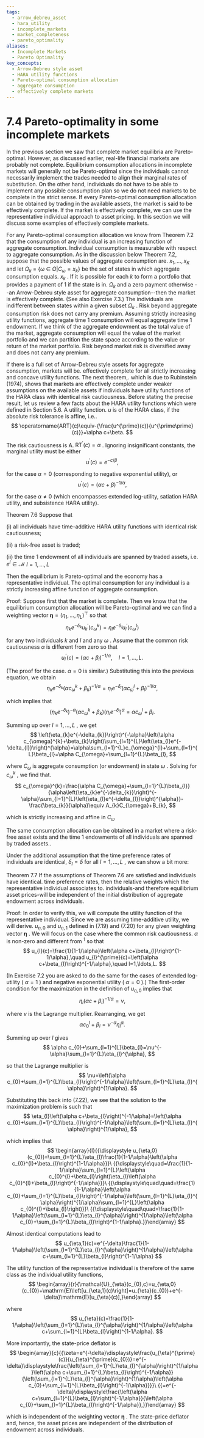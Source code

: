 ```yaml
---
tags:
  - arrow_debreu_asset
  - hara_utility
  - incomplete_markets
  - market_completeness
  - pareto_optimality
aliases:
  - Incomplete Markets
  - Pareto Optimality
key_concepts:
  - Arrow-Debreu style asset
  - HARA utility functions
  - Pareto-optimal consumption allocation
  - aggregate consumption
  - effectively complete markets
---
```


# 7.4 Pareto-optimality in some incomplete markets  

In the previous section we saw that complete market equilibria are Pareto-optimal. However, as discussed earlier, real-life financial markets are probably not complete. Equilibrium consumption allocations in incomplete markets will generally not be Pareto-optimal since the individuals cannot necessarily implement the trades needed to align their marginal rates of substitution. On the other hand, individuals do not have to be able to implement any possible consumption plan so we do not need markets to be complete in the strict sense. If every Pareto-optimal consumption allocation can be obtained by trading in the available assets, the market is said to be effectively complete. If the market is effectively complete, we can use the representative individual approach to asset pricing. In this section we will discuss some examples of effectively complete markets.  

For any Pareto-optimal consumption allocation we know from Theorem 7.2 that the consumption of any individual is an increasing function of aggregate consumption. Individual consumption is measurable with respect to aggregate consumption. As in the discussion below Theorem 7.2, suppose that the possible values of aggregate consumption are. $x_{1},\ldots,x_{K}$ and let $\Omega_{k}~=~\{\omega~\in$ $\Omega | C_{\omega}=x_{k}\}$ be the set of states in which aggregate consumption equals. $x_{k}$ . If it is possible for each $k$ to form a portfolio that provides a payment of 1 if the state is in. $\Omega_{k}$ and a zero payment otherwise --an Arrow-Debreu style asset for aggregate consumption--then the market is effectively complete. (See also Exercise 7.3.) The individuals are indifferent between states within a given subset $\Omega_{k}$ . Risk beyond aggregate consumption risk does not carry any premium. Assuming strictly increasing utility functions, aggregate time 1 consumption will equal aggregate time 1 endowment. If we think of the aggregate endowment as the total value of the market, aggregate consumption will equal the value of the market portfolio and we can partition the state space according to the value or return of the market portfolio. Risk beyond market risk is diversified away and does not carry any premium.

If there is a full set of Arrow-Debreu style assets for aggregate consumption, markets will be. effectively complete for all strictly increasing and concave utility functions. The next theorem,. which is due to Rubinstein (1974), shows that markets are effectively complete under weaker assumptions on the available assets if individuals have utility functions of the HARA class with identical risk cautiousness. Before stating the precise result, let us review a few facts about the HARA utility functions which were defined in Section 5.6. A utility function. $u$ is of the HARA class, if the absolute risk tolerance is affine, i.e..  
$$
\operatorname{ART}(c)\equiv-{\frac{u^{\prime}(c)}{u^{\prime\prime}(c)}}=\alpha c+\beta.
$$  

The risk cautiousness is A. $\mathrm{RT}^{\prime}(c)=\alpha$ . Ignoring insignificant constants, the marginal utility must be either  
$$
u^{\prime}(c)=e^{-c/\beta},
$$  

for the case $\alpha=0$ (corresponding to negative exponential utility), or  
$$
u^{\prime}(c)=\left(\alpha c+\beta\right)^{-1/\alpha},
$$  

for the case $\alpha\neq0$ (which encompasses extended log-utility, satiation HARA utility, and subsistence HARA utility).  

Theorem 7.6 Suppose that  

(i) all individuals have time-additive HARA utility functions with identical risk cautiousness;  

(ii) a risk-free asset is traded;  

(ii) the time 1 endowment of all individuals are spanned by traded assets, i.e. $e^{l}\in\mathcal{M}$ $l=1,\ldots,L$  

Then the equilibrium is Pareto-optimal and the economy has a representative individual. The optimal consumption for any individual is a strictly increasing affine function of aggregate consumption.  

Proof: Suppose first that the market is complete. Then we know that the equilibrium consumption allocation will be Pareto-optimal and we can find a weighting vector $\pmb{\eta}=(\eta_{1},\dots,\eta_{L})^{\top}$ so that  
$$
\eta_{k}e^{-\delta_{k}}u_{k}^{\prime}(c_{\omega}^{k})=\eta_{l}e^{-\delta_{l}}u_{l}^{\prime}(c_{\omega}^{l})
$$  

for any two individuals $k$ and $\textit{l}$ and any $\omega$ . Assume that the common risk cautiousness $\alpha$ is different from zero so that  
$$
u_{l}^{\prime}(c)=(\alpha c+\beta_{l})^{-1/\alpha},\quad l=1,\ldots,L.
$$  

(The proof for the case. $\alpha=0$ is similar.) Substituting this into the previous equation, we obtain  
$$
\eta_{k}e^{-\delta_{k}}\left(\alpha c_{\omega}^{k}+\beta_{k}\right)^{-1/\alpha}=\eta_{l}e^{-\delta_{l}}\left(\alpha c_{\omega}^{l}+\beta_{l}\right)^{-1/\alpha},
$$  

which implies that  
$$
\left(\eta_{k}e^{-\delta_{k}}\right)^{-\alpha}\left(\alpha c_{\omega}^{k}+\beta_{k}\right)\left(\eta_{l}e^{-\delta_{l}}\right)^{\alpha}=\alpha c_{\omega}^{l}+\beta_{l}.
$$  

Summing up over $l=1,\ldots,L$ , we get  
$$
\left(\eta_{k}e^{-\delta_{k}}\right)^{-\alpha}\left(\alpha c_{\omega}^{k}+\beta_{k}\right)\sum_{l=1}^{L}\left(\eta_{l}e^{-\delta_{l}}\right)^{\alpha}=\alpha\sum_{l=1}^{L}c_{\omega}^{l}+\sum_{l=1}^{L}\beta_{l}=\alpha C_{\omega}+\sum_{l=1}^{L}\beta_{l},
$$  

where $C_{\omega}$ is aggregate consumption (or endowment) in state $\omega$ . Solving for $c_{\omega}^{k}$ , we find that.  
$$
c_{\omega}^{k}=\frac{\alpha C_{\omega}+\sum_{l=1}^{L}\beta_{l}}{\alpha\left(\eta_{k}e^{-\delta_{k}}\right)^{-\alpha}\sum_{l=1}^{L}\left(\eta_{l}e^{-\delta_{l}}\right)^{\alpha}}-\frac{\beta_{k}}{\alpha}\equiv A_{k}C_{\omega}+B_{k},
$$  

which is strictly increasing and affine in $C_{\omega}$  

The same consumption allocation can be obtained in a market where a risk-free asset exists and the time 1 endowments of all individuals are spanned by traded assets..  

Under the additional assumption that the time preference rates of individuals are identical, $\delta_{l}=\delta$ for all $l=1,\ldots,L$ , we can show a bit more:  

Theorem 7.7 If the assumptions of Theorem 7.6 are satisfied and individuals have identical. time preference rates, then the relative weights which the representative individual associates to. individuals-and therefore equilibrium asset prices-will be independent of the initial distribution of aggregate endowment across individuals.  

Proof: In order to verify this, we will compute the utility function of the representative individual. Since we are assuming time-additive utility, we will derive. $u_{\eta,0}$ and $u_{\eta,1}$ defined in (7.19) and (7.20) for any given weighting vector $\pmb{\eta}$ . We will focus on the case where the common risk cautiousness. $\alpha$ is non-zero and different from $^{1}$ so that  
$$
u_{l}(c)=\frac{1}{1-1/\alpha}\left(\alpha c+\beta_{l}\right)^{1-1/\alpha},\quad u_{l}^{\prime}(c)=\left(\alpha c+\beta_{l}\right)^{-1/\alpha},\quad l=1,\ldots,L.
$$  

(In Exercise 7.2 you are asked to do the same for the cases of extended log-utility ( $\alpha=1$ ) and negative exponential utility ( $\alpha=0$ ).) The first-order condition for the maximization in the definition of $u_{\eta,0}$ implies that  
$$
\eta_{l}\left(\alpha c+\beta_{l}\right)^{-1/\alpha}=\nu,
$$  

where $\nu$ is the Lagrange multiplier. Rearranging, we get  
$$
\alpha c_{0}^{l}+\beta_{l}=\nu^{-\alpha}\eta_{l}^{\alpha}.
$$  

Summing up over $\textit{l}$ gives  
$$
\alpha c_{0}+\sum_{l=1}^{L}\beta_{l}=\nu^{-\alpha}\sum_{l=1}^{L}\eta_{l}^{\alpha},
$$  

so that the Lagrange multiplier is  
$$
\nu=\left(\alpha c_{0}+\sum_{l=1}^{L}\beta_{l}\right)^{-1/\alpha}\left(\sum_{l=1}^{L}\eta_{l}^{\alpha}\right)^{1/\alpha}.
$$  

Substituting this back into (7.22), we see that the solution to the maximization problem is such that  
$$
\eta_{l}\left(\alpha c+\beta_{l}\right)^{-1/\alpha}=\left(\alpha c_{0}+\sum_{l=1}^{L}\beta_{l}\right)^{-1/\alpha}\left(\sum_{l=1}^{L}\eta_{l}^{\alpha}\right)^{1/\alpha},
$$  

which implies that  
$$
\begin{array}{l}{{\displaystyle u_{\eta,0}(c_{0})=\sum_{l=1}^{L}\eta_{l}\frac{1}{1-1/\alpha}\left(\alpha c_{0}^{l}+\beta_{l}\right)^{1-1/\alpha}}}\ {{\displaystyle\quad=\frac{1}{1-1/\alpha}\sum_{l=1}^{L}\left(\alpha c_{0}^{l}+\beta_{l}\right)\eta_{l}\left(\alpha c_{0}^{l}+\beta_{l}\right)^{-1/\alpha}}}\ {{\displaystyle\quad\quad=\frac{1}{1-1/\alpha}\left(\alpha c_{0}+\sum_{l=1}^{L}\beta_{l}\right)^{-1/\alpha}\left(\sum_{l=1}^{L}\eta_{l}^{\alpha}\right)^{1/\alpha}\sum_{l=1}^{L}\left(\alpha c_{0}^{l}+\beta_{l}\right)}}\ {{\displaystyle\quad\quad=\frac{1}{1-1/\alpha}\left(\sum_{l=1}^{L}\eta_{l}^{\alpha}\right)^{1/\alpha}\left(\alpha c_{0}+\sum_{l=1}^{L}\beta_{l}\right)^{1-1/\alpha}.}}\end{array}
$$  

Almost identical computations lead to  
$$
u_{\eta,1}(c)=e^{-\delta}\frac{1}{1-1/\alpha}\left(\sum_{l=1}^{L}\eta_{l}^{\alpha}\right)^{1/\alpha}\left(\alpha c+\sum_{l=1}^{L}\beta_{l}\right)^{1-1/\alpha}
$$  

The utility function of the representative individual is therefore of the same class as the individual utility functions,  
$$
\begin{array}{r}{\mathcal{U}_{\eta}(c_{0},c)=u_{\eta,0}(c_{0})+\mathrm{E}\left[u_{\eta,1}(c)\right]=u_{\eta}(c_{0})+e^{-\delta}\mathrm{E}[u_{\eta}(c)],}\end{array}
$$  

where  
$$
u_{\eta}(c)=\frac{1}{1-1/\alpha}\left(\sum_{l=1}^{L}\eta_{l}^{\alpha}\right)^{1/\alpha}\left(\alpha c+\sum_{l=1}^{L}\beta_{l}\right)^{1-1/\alpha}.
$$  

More importantly, the state-price deflator is  
$$
\begin{array}{c}{{\zeta=e^{-\delta}\displaystyle\frac{u_{\eta}^{\prime}(c)}{u_{\eta}^{\prime}(c_{0})}=e^{-\delta}\displaystyle\frac{\left(\sum_{l=1}^{L}\eta_{l}^{\alpha}\right)^{1/\alpha}\left(\alpha c+\sum_{l=1}^{L}\beta_{l}\right)^{-1/\alpha}}{\left(\sum_{l=1}^{L}\eta_{l}^{\alpha}\right)^{1/\alpha}\left(\alpha c_{0}+\sum_{l=1}^{L}\beta_{l}\right)^{-1/\alpha}}}}\ {{=e^{-\delta}\displaystyle\frac{\left(\alpha c+\sum_{l=1}^{L}\beta_{l}\right)^{-1/\alpha}}{\left(\alpha c_{0}+\sum_{l=1}^{L}\beta_{l}\right)^{-1/\alpha}},}}\end{array}
$$  

which is independent of the weighting vector $\pmb{\eta}$ . The state-price deflator and, hence, the asset prices are independent of the distribution of endowment across individuals.
